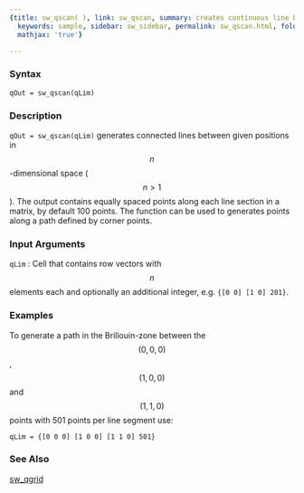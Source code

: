 ```yaml
---
{title: sw_qscan( ), link: sw_qscan, summary: creates continuous line between coordinates,
  keywords: sample, sidebar: sw_sidebar, permalink: sw_qscan.html, folder: swfiles,
  mathjax: 'true'}

---
```

  
### Syntax
  
`qOut = sw_qscan(qLim)`
  
### Description
  
 `qOut = sw_qscan(qLim)` generates connected lines between given
 positions in $$n$$-dimensional space ($$n>1$$). The output contains equally
 spaced points along each line section in a matrix, by default 100
 points. The function can be used to generates points along a path
 defined by corner points.
 
### Input Arguments
 
`qLim`
: Cell that contains row vectors with $$n$$ elements each and optionally an
  additional integer, e.g. `{[0 0] [1 0] 201}`.
 
### Examples
  
To generate a path in the Brillouin-zone between the $$(0,0,0)$$, $$(1,0,0)$$
and $$(1,1,0)$$ points with 501 points per line segment use:
 
```
qLim = {[0 0 0] [1 0 0] [1 1 0] 501}
```
 
### See Also
 
[sw_qgrid](sw_qgrid.html)
 


